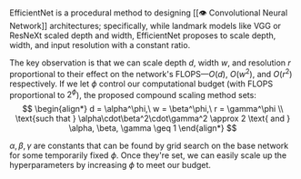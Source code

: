 EfficientNet is a procedural method to designing [[👁️ Convolutional Neural Network]] architectures; specifically, while landmark models like VGG or ResNeXt scaled depth and width, EfficientNet proposes to scale depth, width, and input resolution with a constant ratio.

The key observation is that we can scale depth $d$, width $w$, and resolution $r$ proportional to their effect on the network's FLOPS—$O(d)$, $O(w^2)$, and $O(r^2)$ respectively. If we let $\phi$ control our computational budget (with FLOPS proportional to $2^\phi$), the proposed compound scaling method sets: 
$$
\begin{align*} d = \alpha^\phi,\ w = \beta^\phi,\ r = \gamma^\phi \\ \text{such that } \alpha\cdot\beta^2\cdot\gamma^2 \approx 2 \text{ and } \alpha, \beta, \gamma \geq 1 \end{align*}
$$


$\alpha, \beta, \gamma$ are constants that can be found by grid search on the base network for some temporarily fixed $\phi$. Once they're set, we can easily scale up the hyperparameters by increasing $\phi$ to meet our budget.